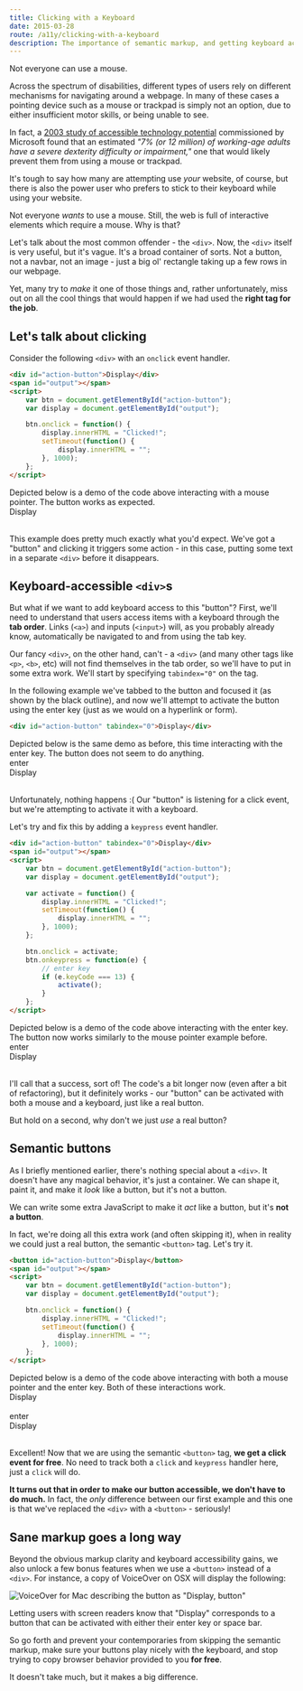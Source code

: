 ```yaml
---
title: Clicking with a Keyboard
date: 2015-03-28
route: /a11y/clicking-with-a-keyboard
description: The importance of semantic markup, and getting keyboard accessibility for free. After all, not everyone can use a mouse.
---
```


Not everyone can use a mouse.

Across the spectrum of disabilities, different types of users rely on different
mechanisms for navigating around a webpage. In many of these cases a pointing
device such as a mouse or trackpad is simply not an option, due to either
insufficient motor skills, or being unable to see.

In fact, a [2003 study of accessible technology potential](http://www.microsoft.com/enable/research/phase1.aspx)
commissioned by Microsoft found that an estimated *"7% (or 12 million) of
working-age adults have a severe dexterity difficulty or impairment,"* one that
would likely prevent them from using a mouse or trackpad.

It's tough to say how many are attempting use *your* website, of course, but
there is also the power user who prefers to stick to their keyboard while
using your website.

Not everyone *wants* to use a mouse. Still, the web is full of interactive elements which require a mouse. Why is that?

Let's talk about the most common offender - the `<div>`. Now, the `<div>`
itself is very useful, but it's vague. It's a broad container of sorts. Not a
button, not a navbar, not an image - just a big ol' rectangle taking up a few
rows in our webpage.

Yet, many try to *make* it one of those things and, rather unfortunately, miss
out on all the cool things that would happen if we had used the **right tag
for the job**.

## Let's talk about clicking

Consider the following `<div>` with an `onclick` event handler.

```html
<div id="action-button">Display</div>
<span id="output"></span>
<script>
    var btn = document.getElementById("action-button");
    var display = document.getElementById("output");

    btn.onclick = function() {
        display.innerHTML = "Clicked!";
        setTimeout(function() {
            display.innerHTML = "";
        }, 1000);
    };
</script>
```

<span class="sr-only">
    Depicted below is a demo of the code above interacting with a mouse
    pointer. The button works as expected.
</span>
<div class="a11y-onclick demo flex" aria-hidden="true">
    <div class="button">Display</div>
    <div class="mouse-pointer">
        <div class="head"></div>
        <div class="tail"></div>
    </div>
    <div class="output">&nbsp;</div>
</div>

This example does pretty much exactly what you'd expect. We've got a "button"
and clicking it triggers some action - in this case, putting some text in a
separate `<div>` before it disappears.

## Keyboard-accessible `<div>`s

But what if we want to add keyboard access to this "button"? First, we'll need
to understand that users access items with a keyboard through the **tab order**.
Links (`<a>`) and inputs (`<input>`) will, as you probably already know,
automatically be navigated to and from using the tab key.

Our fancy `<div>`, on the other hand, can't - a `<div>` (and many other tags
like `<p>`, `<b>`, etc) will not find themselves in the tab order, so we'll
have to put in some extra work. We'll start by specifying `tabindex="0"` on
the tag.

In the following example we've tabbed to the button and focused it (as shown
by the black outline), and now we'll attempt to activate the button using the
enter key (just as we would on a hyperlink or form).

```html
<div id="action-button" tabindex="0">Display</div>
```

<span class="sr-only">
    Depicted below is the same demo as before, this time interacting with
    the enter key. The button does not seem to do anything.
</span>
<div class="a11y-onclick demo no-active no-output" aria-hidden="true">
    <div class="row">
        <div class="enter-key">enter</div>
    </div>
    <div class="flex">
        <div class="button focused">Display</div>
        <div class="output">&nbsp;</div>
    </div>
</div>

Unfortunately, nothing happens :( Our "button" is listening for a click event,
but we're attempting to activate it with a keyboard.

Let's try and fix this by adding a `keypress` event handler.

```html
<div id="action-button" tabindex="0">Display</div>
<span id="output"></span>
<script>
    var btn = document.getElementById("action-button");
    var display = document.getElementById("output");

    var activate = function() {
        display.innerHTML = "Clicked!";
        setTimeout(function() {
            display.innerHTML = "";
        }, 1000);
    };

    btn.onclick = activate;
    btn.onkeypress = function(e) {
        // enter key
        if (e.keyCode === 13) {
            activate();
        }
    };
</script>
```

<span class="sr-only">
    Depicted below is a demo of the code above interacting with the enter key.
    The button now works similarly to the mouse pointer example before.
</span>
<div class="a11y-onclick demo no-active" aria-hidden="true">
    <div class="row">
        <div class="enter-key">enter</div>
    </div>
    <div class="flex">
        <div class="button focused">Display</div>
        <div class="output">&nbsp;</div>
    </div>
</div>

I'll call that a success, sort of! The code's a bit longer now (even after
a bit of refactoring), but it definitely works - our "button" can be
activated with both a mouse and a keyboard, just like a real button.

But hold on a second, why don't we just *use* a real button?

## Semantic buttons

As I briefly mentioned earlier, there's nothing special about a `<div>`. It
doesn't have any magical behavior, it's just a container. We can shape it,
paint it, and make it *look* like a button, but it's not a button.

We can write some extra JavaScript to make it *act* like a button, but it's
**not a button**.

In fact, we're doing all this extra work (and often skipping it), when in
reality we could just a real button, the semantic `<button>` tag. Let's try
it.

```html
<button id="action-button">Display</button>
<span id="output"></span>
<script>
    var btn = document.getElementById("action-button");
    var display = document.getElementById("output");

    btn.onclick = function() {
        display.innerHTML = "Clicked!";
        setTimeout(function() {
            display.innerHTML = "";
        }, 1000);
    };
</script>
```

<span class="sr-only">
    Depicted below is a demo of the code above interacting with both a mouse
    pointer and the enter key. Both of these interactions work.
</span>
<div class="a11y-onclick demo flex" aria-hidden="true">
    <div class="button">Display</div>
    <div class="mouse-pointer">
        <div class="head"></div>
        <div class="tail"></div>
    </div>
    <div class="output">&nbsp;</div>
</div>

<div class="a11y-onclick demo no-active" aria-hidden="true" aria-label="an example with a div and an onkeypress event">
    <div class="row">
        <div class="enter-key">enter</div>
    </div>
    <div class="flex">
        <div class="button focused">Display</div>
        <div class="output">&nbsp;</div>
    </div>
</div>

Excellent! Now that we are using the semantic `<button>` tag, **we get a click
event for free**. No need to track both a `click` and `keypress` handler here,
just a `click` will do.

**It turns out that in order to make our button accessible, we don't have to
do much.** In fact, the *only* difference between our first example and this
one is that we've replaced the `<div>` with a `<button>` - seriously!

## Sane markup goes a long way

Beyond the obvious markup clarity and keyboard accessibility gains, we also
unlock a few bonus features when we use a `<button>` instead of a `<div>`. For
instance, a copy of VoiceOver on OSX will display the following:

![VoiceOver for Mac describing the button as "Display, button"](/img/voiceover.png)

Letting users with screen readers know that "Display" corresponds to a button
that can be activated with either their enter key or space bar.

So go forth and prevent your contemporaries from skipping the semantic markup,
make sure your buttons play nicely with the keyboard, and stop trying to copy
browser behavior provided to you **for free**.

It doesn't take much, but it makes a big difference.
